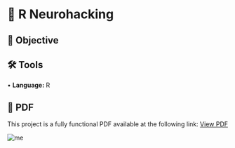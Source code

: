 # 🔬 R Neurohacking
## 🎯 Objective <br>
## 🛠️ Tools <br>
• <b>Language:</b> R <p>
## 📄 PDF <br>
This project is a fully functional PDF available at the following link: [View PDF]() <p>
![me]()
